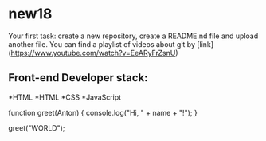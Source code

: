 # new18
Your first task: create a new repository, create a README.nd file and upload another file.
You can find a playlist of videos about git by [link] (https://www.youtube.com/watch?v=EeARyFrZsnU)
## Front-end Developer stack:
*HTML
*HTML
﻿﻿*CSS
﻿﻿*JavaScript
  
function greet(Anton) {
  console.log("Hi, " + name + "!");
}

greet("WORLD");
